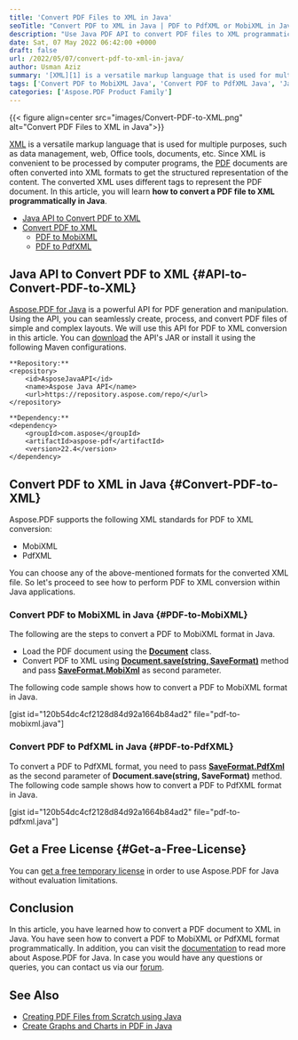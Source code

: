 ```yaml
---
title: 'Convert PDF Files to XML in Java'
seoTitle: "Convert PDF to XML in Java | PDF to PdfXML or MobiXML in Java"
description: "Use Java PDF API to convert PDF files to XML programmatically in Java. Convert PDF to MobiXML or PdfXML format programmatically as per your requirements."
date: Sat, 07 May 2022 06:42:00 +0000
draft: false
url: /2022/05/07/convert-pdf-to-xml-in-java/
author: Usman Aziz
summary: '[XML][1] is a versatile markup language that is used for multiple purposes, such as data management, web, Office tools, documents, etc. Since XML is convenient to be processed by computer programs, the [PDF][2] documents are often converted into XML formats to get the structured representation of the content. The converted XML uses different tags to represent the PDF document. In this article, you will learn **how to convert a PDF file to XML programmatically in Java**.'
tags: ['Convert PDF to MobiXML Java', 'Convert PDF to PdfXML Java', 'Java API to Convert PDF to XML']
categories: ['Aspose.PDF Product Family']
---
```




{{< figure align=center src="images/Convert-PDF-to-XML.png" alt="Convert PDF Files to XML in Java">}}


[XML][3] is a versatile markup language that is used for multiple purposes, such as data management, web, Office tools, documents, etc. Since XML is convenient to be processed by computer programs, the [PDF][4] documents are often converted into XML formats to get the structured representation of the content. The converted XML uses different tags to represent the PDF document. In this article, you will learn **how to convert a PDF file to XML programmatically in Java**.

*   [Java API to Convert PDF to XML][5]
*   [Convert PDF to XML][6]
    *   [PDF to MobiXML][7]
    *   [PDF to PdfXML][8]

## Java API to Convert PDF to XML {#API-to-Convert-PDF-to-XML}

[Aspose.PDF for Java][9] is a powerful API for PDF generation and manipulation. Using the API, you can seamlessly create, process, and convert PDF files of simple and complex layouts. We will use this API for PDF to XML conversion in this article. You can [download][10] the API's JAR or install it using the following Maven configurations.

```
**Repository:**
<repository>
    <id>AsposeJavaAPI</id>
    <name>Aspose Java API</name>
    <url>https://repository.aspose.com/repo/</url>
</repository>

**Dependency:**
<dependency>
    <groupId>com.aspose</groupId>
    <artifactId>aspose-pdf</artifactId>
    <version>22.4</version>
</dependency>
```

## Convert PDF to XML in Java {#Convert-PDF-to-XML}

Aspose.PDF supports the following XML standards for PDF to XML conversion:

*   MobiXML
*   PdfXML

You can choose any of the above-mentioned formats for the converted XML file. So let's proceed to see how to perform PDF to XML conversion within Java applications.

### Convert PDF to MobiXML in Java {#PDF-to-MobiXML}

The following are the steps to convert a PDF to MobiXML format in Java.

*   Load the PDF document using the ********[Document][11]******** class.
*   Convert PDF to XML using **[Document.save(string, SaveFormat)][12]** method and pass **[SaveFormat.MobiXml][13]** as second parameter.

The following code sample shows how to convert a PDF to MobiXML format in Java.

\[gist id="120b54dc4cf2128d84d92a1664b84ad2" file="pdf-to-mobixml.java"\]

### Convert PDF to PdfXML in Java {#PDF-to-PdfXML}

To convert a PDF to PdfXML format, you need to pass **[SaveFormat.PdfXml][14]** as the second parameter of **Document.save(string, SaveFormat)** method. The following code sample shows how to convert a PDF to PdfXML format in Java.

\[gist id="120b54dc4cf2128d84d92a1664b84ad2" file="pdf-to-pdfxml.java"\]

## Get a Free License {#Get-a-Free-License}

You can [get a free temporary license][15] in order to use Aspose.PDF for Java without evaluation limitations.

## Conclusion

In this article, you have learned how to convert a PDF document to XML in Java. You have seen how to convert a PDF to MobiXML or PdfXML format programmatically. In addition, you can visit the [documentation][16] to read more about Aspose.PDF for Java. In case you would have any questions or queries, you can contact us via our [forum][17].

## See Also

*   [Creating PDF Files from Scratch using Java][18]
*   [Create Graphs and Charts in PDF in Java][19]


[1]: https://docs.fileformat.com/web/xml/
[2]: https://docs.fileformat.com/pdf/
[3]: https://docs.fileformat.com/web/xml/
[4]: https://docs.fileformat.com/pdf/
[5]: #API-to-Convert-PDF-to-XML
[6]: #Convert-PDF-to-XML
[7]: #PDF-to-MobiXML
[8]: #PDF-to-PdfXML
[9]: https://products.aspose.com/pdf/java/
[10]: https://downloads.aspose.com/pdf/java
[11]: https://apireference.aspose.com/pdf/java/com.aspose.pdf/Document
[12]: https://reference.aspose.com/pdf/java/com.aspose.pdf/Document#save-java.lang.String-com.aspose.pdf.SaveFormat-
[13]: https://reference.aspose.com/pdf/java/com.aspose.pdf/SaveFormat#MobiXml
[14]: https://reference.aspose.com/pdf/java/com.aspose.pdf/SaveFormat#PdfXml
[15]: https://purchase.aspose.com/temporary-license
[16]: https://docs.aspose.com/pdf/java/
[17]: https://forum.aspose.com/
[18]: https://blog.aspose.com/2020/12/31/create-pdf-files-in-java/
[19]: https://blog.aspose.com/2022/05/24/create-graphs-and-charts-in-pdf-in-java/





